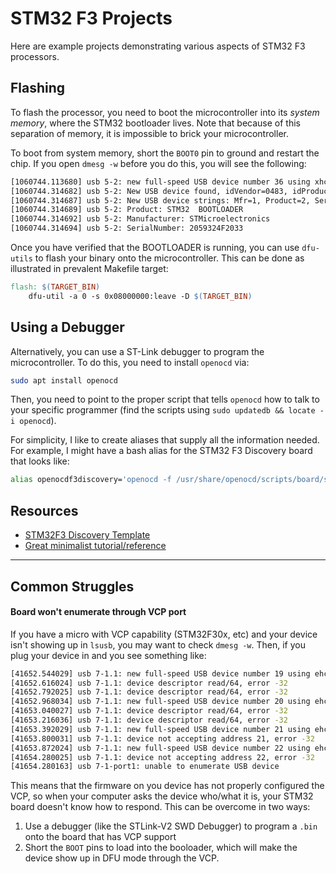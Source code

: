 STM32 F3 Projects
=================

Here are example projects demonstrating various aspects of STM32 F3 processors.

## Flashing ##

To flash the processor, you need to boot the microcontroller into its *system memory*, where the STM32 bootloader lives. Note that because of this separation of memory, it is impossible to brick your microcontroller.

To boot from system memory, short the `BOOT0` pin to ground and restart the chip. If you open `dmesg -w` before you do this, you will see the following:

```bash
[1060744.113680] usb 5-2: new full-speed USB device number 36 using xhci_hcd
[1060744.314682] usb 5-2: New USB device found, idVendor=0483, idProduct=df11
[1060744.314687] usb 5-2: New USB device strings: Mfr=1, Product=2, SerialNumber=3
[1060744.314689] usb 5-2: Product: STM32  BOOTLOADER
[1060744.314692] usb 5-2: Manufacturer: STMicroelectronics
[1060744.314694] usb 5-2: SerialNumber: 2059324F2033
```

Once you have verified that the BOOTLOADER is running, you can use `dfu-utils` to flash your binary onto the microcontroller. This can be done as illustrated in prevalent Makefile target:


```Makefile
flash: $(TARGET_BIN)
    dfu-util -a 0 -s 0x08000000:leave -D $(TARGET_BIN)
```

## Using a Debugger ##

Alternatively, you can use a ST-Link debugger to program the microcontroller. To do this, you need to install `openocd` via:

```bash
sudo apt install openocd
```

Then, you need to point to the proper script that tells `openocd` how to talk to your specific programmer (find the scripts using `sudo updatedb && locate -i openocd`).

For simplicity, I like to create aliases that supply all the information needed. For example, I might have a bash alias for the STM32 F3 Discovery board that looks like:

```bash
alias openocdf3discovery='openocd -f /usr/share/openocd/scripts/board/stm32f3discovery.cfg'
```

## Resources ##

- [STM32F3 Discovery Template](https://github.com/mblythe86/stm32f3-discovery-basic-template)
- [Great minimalist tutorial/reference](http://www.triplespark.net/elec/pdev/arm/stm32.html)

---

## Common Struggles ##

#### Board won't enumerate through VCP port ####

If you have a micro with VCP capability (STM32F30x, etc) and your device isn't showing up in `lsusb`, you may want to check `dmesg -w`. Then, if you plug your device in and you see something like:

```bash
[41652.544029] usb 7-1.1: new full-speed USB device number 19 using ehci-pci
[41652.616024] usb 7-1.1: device descriptor read/64, error -32
[41652.792025] usb 7-1.1: device descriptor read/64, error -32
[41652.968034] usb 7-1.1: new full-speed USB device number 20 using ehci-pci
[41653.040027] usb 7-1.1: device descriptor read/64, error -32
[41653.216036] usb 7-1.1: device descriptor read/64, error -32
[41653.392029] usb 7-1.1: new full-speed USB device number 21 using ehci-pci
[41653.800031] usb 7-1.1: device not accepting address 21, error -32
[41653.872024] usb 7-1.1: new full-speed USB device number 22 using ehci-pci
[41654.280025] usb 7-1.1: device not accepting address 22, error -32
[41654.280163] usb 7-1-port1: unable to enumerate USB device
```

This means that the firmware on you device has not properly configured the VCP, so when your computer asks the device who/what it is, your STM32 board doesn't know how to respond. This can be overcome in two ways:

1. Use a debugger (like the STLink-V2 SWD Debugger) to program a `.bin` onto the board that has VCP support
1. Short the `BOOT` pins to load into the booloader, which will make the device show up in DFU mode through the VCP.
